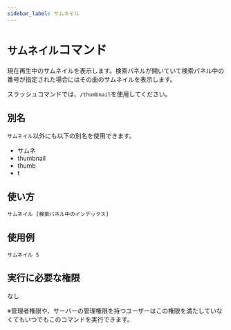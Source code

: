 ```yaml
---
sidebar_label: サムネイル
---
```

# `サムネイル`コマンド
現在再生中のサムネイルを表示します。検索パネルが開いていて検索パネル中の番号が指定された場合にはその曲のサムネイルを表示します。

スラッシュコマンドでは、`/thumbnail`を使用してください。

## 別名
`サムネイル`以外にも以下の別名を使用できます。

- サムネ
- thumbnail
- thumb
- t

## 使い方
```
サムネイル [検索パネル中のインデックス]
```

## 使用例
```
サムネイル 5
```


## 実行に必要な権限
なし

※管理者権限や、サーバーの管理権限を持つユーザーはこの権限を満たしていなくてもいつでもこのコマンドを実行できます。
  
